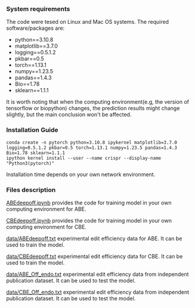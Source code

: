 ### System requirements

The code were tesed on Linux and Mac OS systems. The required software/packages are:

- python==3.10.8
- matplotlib==3.7.0
- logging==0.5.1.2
- pkbar==0.5
- torch==1.13.1
- numpy==1.23.5
- pandas==1.4.3
- Bio==1.78
- sklearn==1.1.1

It is worth noting that when the computing environment(e.g, the version of tensorflow or biopython) changes, the prediction results might change slightly, but the main conclusion won't be affected.

### Installation Guide

```shell
conda create -n pytorch python=3.10.8 ipykernel matplotlib=3.7.0 logging=0.5.1.2 pkbar=0.5 torch=1.13.1 numpy=1.23.5 pandas=1.4.3 Bio=1.78 sklearn=1.1.1
ipython kernel install --user --name crispr --display-name "Python3(pytorch)"
```

Installation time depends on your own network environment.

### Files description

[ABEdeepoff.ipynb](https://github.com/izhangcd/BEdeep/blob/main/ABEdeepoff.ipynb) provides the code for training model in your own computing environment for ABE.

[CBEdeepoff.ipynb](https://github.com/izhangcd/BEdeep/blob/main/CBEdeepoff.ipynb) provides the code for training model in your own computing environment for CBE.

[data/ABEdeepoff.txt](https://github.com/izhangcd/BEdeep/blob/main/data/ABEdeepoff.txt) experimental edit efficiency data for ABE. It can be used to train the model.

[data/CBEdeepoff.txt](https://github.com/izhangcd/BEdeep/blob/main/data/CBEdeepoff.txt) experimental edit efficiency data for CBE. It can be used to train the model.

[data/ABE_Off_endo.txt](https://github.com/izhangcd/BEdeep/blob/main/data/ABE_Off_endo.txt) experimental edit efficiency data from independent publication dataset. It can be used to test the model.

[data/CBE_Off_endo.txt](https://github.com/izhangcd/BEdeep/blob/main/data/CBE_Off_endo.txt) experimental edit efficiency data from independent publication dataset. It can be used to test the model.
